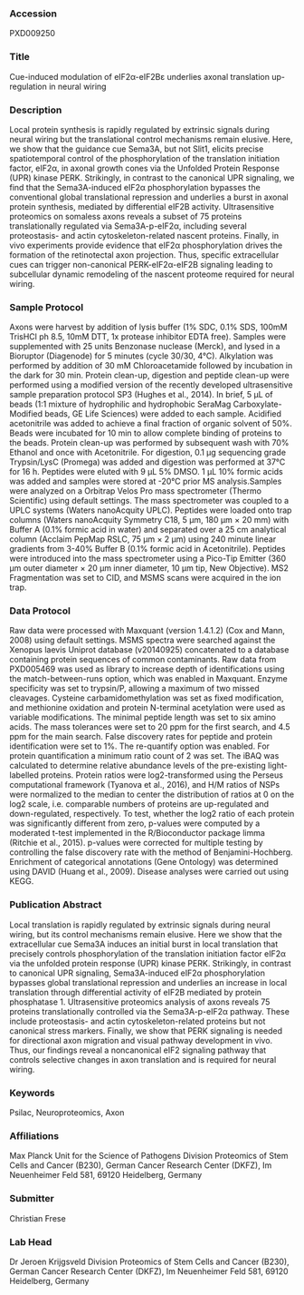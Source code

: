 ### Accession
PXD009250

### Title
Cue-induced modulation of eIF2α-eIF2Bε underlies axonal translation up-regulation in neural wiring

### Description
Local protein synthesis is rapidly regulated by extrinsic signals during neural wiring but the translational control mechanisms remain elusive. Here, we show that the guidance cue Sema3A, but not Slit1, elicits precise spatiotemporal control of the phosphorylation of the translation initiation factor, eIF2α, in axonal growth cones via the Unfolded Protein Response (UPR) kinase PERK. Strikingly, in contrast to the canonical UPR signaling, we find that the Sema3A-induced eIF2α phosphorylation bypasses the conventional global translational repression and underlies a burst in axonal protein synthesis, mediated by differential eIF2B activity. Ultrasensitive proteomics on somaless axons reveals a subset of 75 proteins translationally regulated via Sema3A-p-eIF2α, including several proteostasis- and actin cytoskeleton-related nascent proteins. Finally, in vivo experiments provide evidence that eIF2α phosphorylation drives the formation of the retinotectal axon projection. Thus, specific extracellular cues can trigger non-canonical PERK-eIF2α-eIF2B signaling leading to subcellular dynamic remodeling of the nascent proteome required for neural wiring.

### Sample Protocol
Axons were harvest by addition of lysis buffer (1% SDC, 0.1% SDS, 100mM TrisHCl ph 8.5, 10mM DTT, 1x protease inhibitor EDTA free). Samples were supplemented with 25 units Benzonase nuclease (Merck), and lysed in a Bioruptor (Diagenode) for 5 minutes (cycle 30/30, 4°C). Alkylation was performed by addition of 30 mM Chloroacetamide followed by incubation in the dark for 30 min. Protein clean-up, digestion and peptide clean-up were performed using a modified version of the recently developed ultrasensitive sample preparation protocol SP3 (Hughes et al., 2014). In brief, 5 μL of beads (1:1 mixture of hydrophilic and hydrophobic SeraMag Carboxylate-Modified beads, GE Life Sciences) were added to each sample. Acidified acetonitrile was added to achieve a final fraction of organic solvent of 50%. Beads were incubated for 10 min to allow complete binding of proteins to the beads. Protein clean-up was performed by subsequent wash with 70% Ethanol and once with Acetonitrile. For digestion, 0.1 μg sequencing grade Trypsin/LysC (Promega) was added and digestion was performed at 37°C for 16 h. Peptides were eluted with 9 μL 5% DMSO. 1 µL 10% formic acids was added and samples were stored at -20°C prior MS analysis.Samples were analyzed on a Orbitrap Velos Pro mass spectrometer (Thermo Scientific) using default settings. The mass spectrometer was coupled to a UPLC systems (Waters nanoAcquity UPLC). Peptides were loaded onto trap columns (Waters nanoAcquity Symmetry C18, 5 μm, 180 μm × 20 mm) with Buffer A (0.1% formic acid in water) and separated over a 25 cm analytical column (Acclaim PepMap RSLC, 75 μm × 2 μm) using 240 minute linear gradients from 3-40% Buffer B (0.1% formic acid in Acetonitrile). Peptides were introduced into the mass spectrometer using a Pico-Tip Emitter (360 μm outer diameter × 20 μm inner diameter, 10 μm tip, New Objective). MS2 Fragmentation was set to CID, and MSMS scans were acquired in the ion trap.

### Data Protocol
Raw data were processed with Maxquant (version 1.4.1.2) (Cox and Mann, 2008) using default settings. MSMS spectra were searched against the Xenopus laevis Uniprot database (v20140925) concatenated to a database containing protein sequences of common contaminants. Raw data from PXD005469 was used as library to increase depth of identifications using the match-between-runs option, which was enabled in Maxquant. Enzyme specificity was set to trypsin/P, allowing a maximum of two missed cleavages. Cysteine carbamidomethylation was set as fixed modification, and methionine oxidation and protein N-terminal acetylation were used as variable modifications. The minimal peptide length was set to six amino acids. The mass tolerances were set to 20 ppm for the first search, and 4.5 ppm for the main search. False discovery rates for peptide and protein identification were set to 1%. The re-quantify option was enabled. For protein quantification a minimum ratio count of 2 was set. The iBAQ was calculated to determine relative abundance levels of the pre-existing light-labelled proteins. Protein ratios were log2-transformed using the Perseus computational framework (Tyanova et al., 2016), and H/M ratios of NSPs were normalized to the median to center the distribution of ratios at 0 on the log2 scale, i.e. comparable numbers of proteins are up-regulated and down-regulated, respectively. To test, whether the log2 ratio of each protein was significantly different from zero, p-values were computed by a moderated t-test implemented in the R/Bioconductor package limma (Ritchie et al., 2015). p-values were corrected for multiple testing by controlling the false discovery rate with the method of Benjamini-Hochberg. Enrichment of categorical annotations (Gene Ontology) was determined using DAVID (Huang et al., 2009). Disease analyses were carried out using KEGG.

### Publication Abstract
Local translation is rapidly regulated by extrinsic signals during neural wiring, but its control mechanisms remain elusive. Here we show that the extracellular cue Sema3A induces an initial burst in local translation that precisely controls phosphorylation of the translation initiation factor eIF2&#x3b1; via the unfolded protein response (UPR) kinase PERK. Strikingly, in contrast to canonical UPR signaling, Sema3A-induced eIF2&#x3b1; phosphorylation bypasses global translational repression and underlies an increase in local translation through differential activity of eIF2B mediated by protein phosphatase 1. Ultrasensitive proteomics analysis of axons reveals 75 proteins translationally controlled via the Sema3A-p-eIF2&#x3b1; pathway. These include proteostasis- and actin cytoskeleton-related proteins but not canonical stress markers. Finally, we show that PERK signaling is needed for directional axon migration and visual pathway development in&#xa0;vivo. Thus, our findings reveal a noncanonical eIF2 signaling pathway that controls selective changes in axon translation and is required for neural wiring.

### Keywords
Psilac, Neuroproteomics, Axon

### Affiliations
Max Planck Unit for the Science of Pathogens
Division Proteomics of Stem Cells and Cancer (B230), German Cancer Research Center (DKFZ), Im Neuenheimer Feld 581, 69120 Heidelberg, Germany

### Submitter
Christian Frese

### Lab Head
Dr Jeroen Krijgsveld
Division Proteomics of Stem Cells and Cancer (B230), German Cancer Research Center (DKFZ), Im Neuenheimer Feld 581, 69120 Heidelberg, Germany


